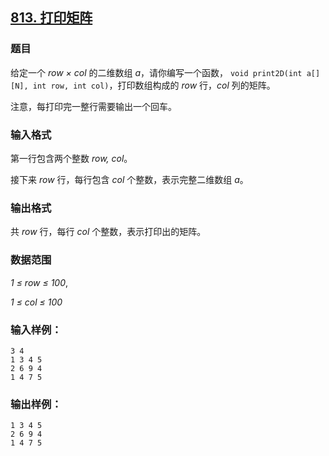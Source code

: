 ## [813. 打印矩阵](https://www.acwing.com/problem/content/815/)

### 题目

给定一个 *row × col* 的二维数组 *a*，请你编写一个函数， `void print2D(int a[][N], int row, int col)`，打印数组构成的 *row* 行，*col* 列的矩阵。

注意，每打印完一整行需要输出一个回车。

### 输入格式

第一行包含两个整数 *row, col*。

接下来 *row* 行，每行包含 *col* 个整数，表示完整二维数组 *a*。

### 输出格式

共 *row* 行，每行 *col* 个整数，表示打印出的矩阵。

### 数据范围

*1 ≤ row ≤ 100*,

*1 ≤ col ≤ 100*

### 输入样例：

```
3 4
1 3 4 5
2 6 9 4
1 4 7 5
```

### 输出样例：

```
1 3 4 5
2 6 9 4
1 4 7 5
```
